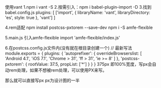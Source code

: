 使用vant
1.npm i vant -S
2.按需引入：npm i babel-plugin-import -D 
3.找到babel.config.js
    plugins: [
        ['import', {
            libraryName: 'vant',
            libraryDirectory: 'es',
            style: true
        }, 'vant']
    ]
 
4.rem适配
npm install postcss-pxtorem --save-dev
npm i -S amfe-flexible
 
5.main.js 引入amfe-flexible
import 'amfe-flexible/index.js'
 
6.在postcss.config.js文件内(没有就在根目录创建一个)
// 最新写法
module.exports = {
  plugins: {
    'autoprefixer': {
      overrideBrowserslist: [
        'Android 4.1',
        'iOS 7.1',
        'Chrome > 31',
        'ff > 31',
        'ie >= 8'
      ]
    },
    'postcss-pxtorem': {
      rootValue: 37.5,
      propList: ['*']
    }
  }
}
375px 即100%宽度，写px会自动rem处理，如果不想被rem处理，可以使用PX来写。

那么就可以直接写px px为设计图的一半